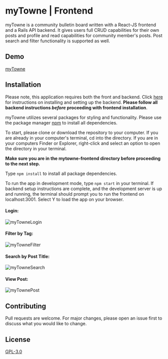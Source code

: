 # myTowne | Frontend
myTowne is a community bulletin board written with a React-JS frontend and a Rails API backend. It gives users full CRUD capabilities for their own posts and profile and read capabilities for community member's posts. Post search and filter functionality is supported as well.

## Demo
[myTowne](https://www.youtube.com/watch?v=O_ioFWLxHQQ&feature=youtu.be)

## Installation
Please note, this application requires both the front and backend. Click [here](https://github.com/canikwe/mytowne-backend) for instructions on installing and setting up the backend. **Please follow all backend instructions _before_ proceeding with frontend installation**.

myTowne utilizes several packages for styling and functionality. Please use the package manager [npm](https://www.npmjs.com) to install all dependencies.

To start, please clone or download the repository to your computer. If you are already in your computer's terminal, cd into the directory. If you are in your computers Finder or Explorer, right-click and select an option to open the directory in your terminal.

**Make sure you are in the mytowne-frontend directory before proceeding to the next step.**

Type `npm install` to install all package dependencies.

To run the app in development mode, type `npm start` in your terminal. If backend setup instructions are complete, and the development server is up and running, the terminal should prompt you to run the frontend on localhost:3001. Select Y to load the app on your browser.

#### Login:
![myTowneLogin](https://media.giphy.com/media/l5IJhLxhIYZBiSQxqx/giphy.gif)

#### Filter by Tag:
![myTowneFilter](https://media.giphy.com/media/YRPpXDCNa0kAQVE02P/giphy.gif)

#### Search by Post Title:
![myTowneSearch](https://media.giphy.com/media/QvjK6Vq5k1R1XxdemI/giphy.gif)

#### View Post:
![myTownePost](https://media.giphy.com/media/huaefzHRrDQH36bY0M/giphy.gif)

## Contributing
Pull requests are welcome. For major changes, please open an issue first to discuss what you would like to change.

## License
[GPL-3.0](https://choosealicense.com/licenses/gpl-3.0/)

